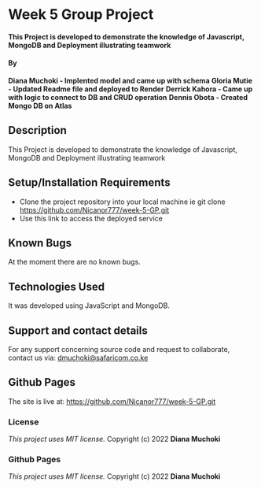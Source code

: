 # Week 5 Group Project
#### This Project is developed to demonstrate the knowledge of Javascript, MongoDB and Deployment illustrating teamwork
#### By 
**Diana Muchoki - Implented model and came up with schema**
**Gloria Mutie - Updated Readme file and deployed to Render**
**Derrick Kahora - Came up with logic to  connect to DB and CRUD operation**
**Dennis Obota - Created Mongo DB on Atlas**
## Description
This Project is developed to demonstrate the knowledge of Javascript, MongoDB and Deployment illustrating teamwork
## Setup/Installation Requirements
* Clone the project repository into your local machine ie git clone https://github.com/Nicanor777/week-5-GP.git
* Use this link to access the deployed service
## Known Bugs
At the moment there are no known bugs.
## Technologies Used
It was developed using JavaScript and MongoDB.
## Support and contact details
For any support concerning source code and request to collaborate, contact us via: dmuchoki@safaricom.co.ke
## Github Pages
The site is live at: https://github.com/Nicanor777/week-5-GP.git
### License
*This project uses MIT license.*
Copyright (c) 2022 **Diana Muchoki**
### Github Pages
*This project uses MIT license.*
Copyright (c) 2022 **Diana Muchoki**